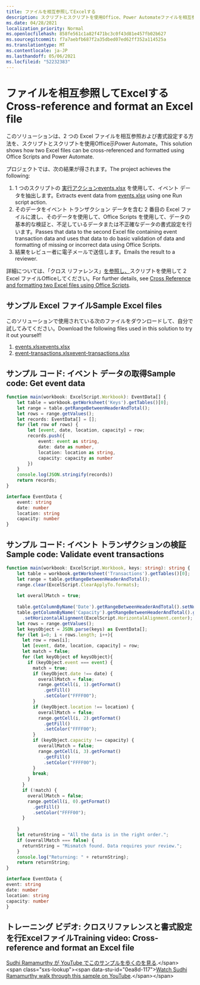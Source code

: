 ```yaml
---
title: ファイルを相互参照してExcelする
description: スクリプトとスクリプトを使用Office、Power Automateファイルを相互参照して書式設定するExcelします。
ms.date: 04/28/2021
localization_priority: Normal
ms.openlocfilehash: 858fe561c1a82f471bc3c0f43d81e457fb02b627
ms.sourcegitcommit: f7a7aebfb687f2a35dbed07ed62ff352a114525a
ms.translationtype: MT
ms.contentlocale: ja-JP
ms.lasthandoff: 05/06/2021
ms.locfileid: "52232383"
---
```

# <a name="cross-reference-and-format-an-excel-file"></a><span data-ttu-id="0ea8d-103">ファイルを相互参照してExcelする</span><span class="sxs-lookup"><span data-stu-id="0ea8d-103">Cross-reference and format an Excel file</span></span>

<span data-ttu-id="0ea8d-104">このソリューションは、2 つの Excel ファイルを相互参照および書式設定する方法を、スクリプトとスクリプトを使用Office示Power Automate。</span><span class="sxs-lookup"><span data-stu-id="0ea8d-104">This solution shows how two Excel files can be cross-referenced and formatted using Office Scripts and Power Automate.</span></span>

<span data-ttu-id="0ea8d-105">プロジェクトでは、次の結果が得されます。</span><span class="sxs-lookup"><span data-stu-id="0ea8d-105">The project achieves the following:</span></span>

1. <span data-ttu-id="0ea8d-106">1 つのスクリプトの <a href="events.xlsx"> 実行アクションevents.xlsx</a> を使用して、イベント データを抽出します。</span><span class="sxs-lookup"><span data-stu-id="0ea8d-106">Extracts event data from <a href="events.xlsx">events.xlsx</a> using one Run script action.</span></span>
1. <span data-ttu-id="0ea8d-107">そのデータをイベント トランザクション データを含む 2 番目の Excel ファイルに渡し、そのデータを使用して、Office Scripts を使用して、データの基本的な検証と、不足しているデータまたは不正確なデータの書式設定を行います。</span><span class="sxs-lookup"><span data-stu-id="0ea8d-107">Passes that data to the second Excel file containing event transaction data and uses that data to do basic validation of data and formatting of missing or incorrect data using Office Scripts.</span></span>
1. <span data-ttu-id="0ea8d-108">結果をレビュー者に電子メールで送信します。</span><span class="sxs-lookup"><span data-stu-id="0ea8d-108">Emails the result to a reviewer.</span></span>

<span data-ttu-id="0ea8d-109">詳細については、「クロス リファレンス」[を参照し、](https://powerusers.microsoft.com/t5/Power-Automate-Cookbook/Cross-Reference-and-formatting-two-Excel-files-using-Office/td-p/728535)スクリプトを使用して 2 Excel ファイルOfficeしてください。</span><span class="sxs-lookup"><span data-stu-id="0ea8d-109">For further details, see [Cross Reference and formatting two Excel files using Office Scripts](https://powerusers.microsoft.com/t5/Power-Automate-Cookbook/Cross-Reference-and-formatting-two-Excel-files-using-Office/td-p/728535).</span></span>

## <a name="sample-excel-files"></a><span data-ttu-id="0ea8d-110">サンプル Excel ファイル</span><span class="sxs-lookup"><span data-stu-id="0ea8d-110">Sample Excel files</span></span>

<span data-ttu-id="0ea8d-111">このソリューションで使用されている次のファイルをダウンロードして、自分で試してみてください。</span><span class="sxs-lookup"><span data-stu-id="0ea8d-111">Download the following files used in this solution to try it out yourself!</span></span>

1. <span data-ttu-id="0ea8d-112"><a href="events.xlsx">events.xlsx</a></span><span class="sxs-lookup"><span data-stu-id="0ea8d-112"><a href="events.xlsx">events.xlsx</a></span></span>
1. <span data-ttu-id="0ea8d-113"><a href="event-transactions.xlsx">event-transactions.xlsx</a></span><span class="sxs-lookup"><span data-stu-id="0ea8d-113"><a href="event-transactions.xlsx">event-transactions.xlsx</a></span></span>

## <a name="sample-code-get-event-data"></a><span data-ttu-id="0ea8d-114">サンプル コード: イベント データの取得</span><span class="sxs-lookup"><span data-stu-id="0ea8d-114">Sample code: Get event data</span></span>

```TypeScript
function main(workbook: ExcelScript.Workbook): EventData[] {
    let table = workbook.getWorksheet('Keys').getTables()[0];
    let range = table.getRangeBetweenHeaderAndTotal();
    let rows = range.getValues();
    let records: EventData[] = [];
    for (let row of rows) {
        let [event, date, location, capacity] = row;
        records.push({
            event: event as string,
            date: date as number, 
            location: location as string,
            capacity: capacity as number
        })
    }
    console.log(JSON.stringify(records))
    return records;
}

interface EventData {
    event: string
    date: number
    location: string
    capacity: number
}
```

## <a name="sample-code-validate-event-transactions"></a><span data-ttu-id="0ea8d-115">サンプル コード: イベント トランザクションの検証</span><span class="sxs-lookup"><span data-stu-id="0ea8d-115">Sample code: Validate event transactions</span></span>

```TypeScript
function main(workbook: ExcelScript.Workbook, keys: string): string {
    let table = workbook.getWorksheet('Transactions').getTables()[0];
    let range = table.getRangeBetweenHeaderAndTotal();
    range.clear(ExcelScript.ClearApplyTo.formats);
  
    let overallMatch = true;
  
    table.getColumnByName('Date').getRangeBetweenHeaderAndTotal().setNumberFormatLocal("yyyy-mm-dd;@");
    table.getColumnByName('Capacity').getRangeBetweenHeaderAndTotal().getFormat()
      .setHorizontalAlignment(ExcelScript.HorizontalAlignment.center);
    let rows = range.getValues();
    let keysObject = JSON.parse(keys) as EventData[];
    for (let i=0; i < rows.length; i++){
      let row = rows[i];
      let [event, date, location, capacity] = row;
      let match = false;
      for (let keyObject of keysObject){
        if (keyObject.event === event) {
          match = true;
          if (keyObject.date !== date) {
            overallMatch = false;
            range.getCell(i, 1).getFormat()
              .getFill()
              .setColor("FFFF00");
          }
          if (keyObject.location !== location) {
            overallMatch = false;
            range.getCell(i, 2).getFormat()
              .getFill()
              .setColor("FFFF00");
          }
          if (keyObject.capacity !== capacity) {
            overallMatch = false;
            range.getCell(i, 3).getFormat()
              .getFill()
              .setColor("FFFF00");
          }   
          break;             
        }
      }
      if (!match) {
        overallMatch = false;
        range.getCell(i, 0).getFormat()
          .getFill()
          .setColor("FFFF00");      
      }
  
    }
    let returnString = "All the data is in the right order.";
    if (overallMatch === false) {
      returnString = "Mismatch found. Data requires your review.";
    }
    console.log("Returning: " + returnString);
    return returnString;
}

interface EventData {
event: string
date: number
location: string
capacity: number
}
```

## <a name="training-video-cross-reference-and-format-an-excel-file"></a><span data-ttu-id="0ea8d-116">トレーニング ビデオ: クロスリファレンスと書式設定を行Excelファイル</span><span class="sxs-lookup"><span data-stu-id="0ea8d-116">Training video: Cross-reference and format an Excel file</span></span>

<span data-ttu-id="0ea8d-117">[Sudhi Ramamurthy が YouTube でこのサンプルを歩くのを見る](https://youtu.be/dVwqBf483qo").</span><span class="sxs-lookup"><span data-stu-id="0ea8d-117">[Watch Sudhi Ramamurthy walk through this sample on YouTube](https://youtu.be/dVwqBf483qo").</span></span>
